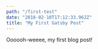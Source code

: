 ```yaml
---
path: "/first-test"
date: "2018-02-10T17:12:33.962Z"
title: "My First Gatsby Post"
---
```


Oooooh-weeee, my first blog post!